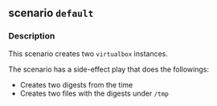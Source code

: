 ## scenario `default`

### Description

This scenario creates two `virtualbox` instances.

The scenario has a side-effect play that does the followings:

* Creates two digests from the time
* Creates two files with the digests under `/tmp`
